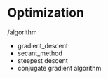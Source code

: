 # Optimization

/algorithm
- gradient_descent
- secant_method
- steepest descent
- conjugate gradient algorithm
